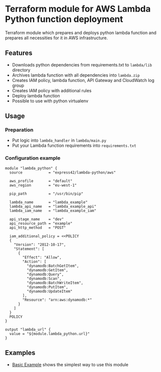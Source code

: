 # Terraform module for AWS Lambda Python function deployment

Terraform module which prepares and deploys python lambda function and prepares all necessities for it in AWS infrastructure.

## Features 
* Downloads python dependencies from requirements.txt to `lambda/lib` directory
* Archives lambda function with all dependencies into `lambda.zip`
* Creates IAM policy, lambda function, API Gateway and CloudWatch log group
* Creates IAM policy with additional rules
* Deploy lambda function
* Possible to use with python virtualenv

## Usage

### Preparation
* Put logic into `lambda_handler` in `lambda/main.py`
* Put your Lambda function requirements into `requirements.txt`

### Configuration example
```hcl
module "lambda_python" {
  source            = "express42/lambda-python/aws"

  aws_profile       = "default"
  aws_region        = "eu-west-1"

  pip_path          = "/usr/bin/pip"

  lambda_name       = "lambda_example"
  lambda_api_name   = "lambda_example_api"
  lambda_iam_name   = "lambda_example_iam"

  api_stage_name    = "dev"
  api_resource_path = "example"
  api_http_method   = "POST"
  
  iam_additional_policy = <<POLICY
  {
    "Version": "2012-10-17",
    "Statement": [
      {
        "Effect": "Allow",
        "Action": [
          "dynamodb:BatchGetItem",
          "dynamodb:GetItem",
          "dynamodb:Query",
          "dynamodb:Scan",
          "dynamodb:BatchWriteItem",
          "dynamodb:PutItem",
          "dynamodb:UpdateItem"
        ],
        "Resource": "arn:aws:dynamodb:*"
      }
    ]
  }
  POLICY
}

output "lambda_url" {
  value = "${module.lambda_python.url}"
}
```

## Examples
* [Basic Example](https://github.com/express42/terraform-aws-lambda-python/tree/master/examples/basic) shows the simplest way to use this module
